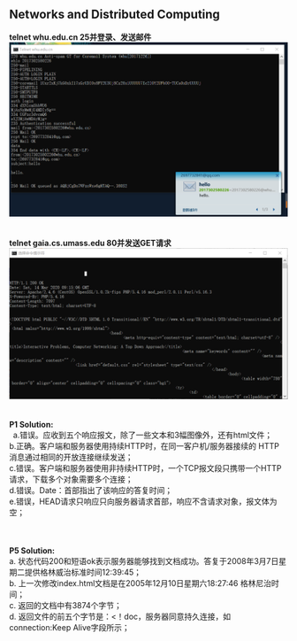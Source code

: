 ## Networks and Distributed Computing 

**telnet whu.edu.cn 25并登录、发送邮件** <br/>
![telnetWHU](https://github.com/Rea1One/images/blob/master/telnetWHU.png)
<br/>
<br/>
<br/>
**telnet gaia.cs.umass.edu 80并发送GET请求** <br/>
![telnetGaia](https://github.com/Rea1One/images/blob/master/telnetGaia.png)
<br/>
<br/>
<br/>
**P1 Solution:** <br/>
 a.错误。应收到五个响应报文，除了一些文本和3幅图像外，还有html文件；<br/>
 b.正确。客户端和服务器使用持续HTTP时，在同一客户机/服务器接续的 HTTP 消息通过相同的开放连接继续发送；<br/>
 c.错误。客户端和服务器使用非持续HTTP时，一个TCP报文段只携带一个HTTP请求，下载多个对象需要多个连接；<br/>
 d.错误。Date：首部指出了该响应的答复时间；<br/>
 e.错误，HEAD请求只响应只向服务器请求首部，响应不含请求对象，报文体为空；<br/>
<br/>
<br/>
<br/>
**P5 Solution:**<br/>
a. 状态代码200和短语ok表示服务器能够找到文档成功。答复于2008年3月7日星期二提供格林威治标准时间12:39:45；<br/>
b. 上一次修改index.html文档是在2005年12月10日星期六18:27:46 格林尼治时间；<br/>
c. 返回的文档中有3874个字节；<br/>
d. 返回文件的前五个字节是：<！doc，服务器同意持久连接，如connection:Keep Alive字段所示；<br/>
